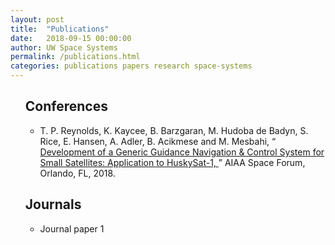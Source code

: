 ```yaml
---
layout: post
title:  "Publications"
date:   2018-09-15 00:00:00
author: UW Space Systems
permalink: /publications.html
categories: publications papers research space-systems
---
```


<section class="wrapper style4">
	<ul style="list-style-type: none">
  		<li><h2> Conferences </h2></li>
  			<ul style="list-style-type: circle">
  				 <li> T. P. Reynolds, K. Kaycee, B. Barzgaran, M. Hudoba de Badyn, S. Rice, E. Hansen, A. Adler, B. Acikmese and M. Mesbahi, “<a href="https://arc.aiaa.org/doi/abs/10.2514/6.2018-5403"> Development of a Generic Guidance Navigation & Control System for Small Satellites: Application to HuskySat-1, </a>” AIAA Space Forum, Orlando, FL, 2018.</li>
  			</ul>
  		<li><h2> Journals </h2></li>
  			<ul style="list-style-type: circle">
  				  <li> Journal paper 1 </li>
  			</ul>
	</ul>
</section>


